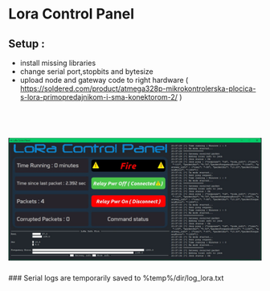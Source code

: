 # Lora Control Panel
## Setup :
- install missing libraries
- change serial port,stopbits and bytesize
- upload node and gateway code to right hardware ( https://soldered.com/product/atmega328p-mikrokontrolerska-plocica-s-lora-primopredajnikom-i-sma-konektorom-2/ )
<h1 align="center">
  <br>
  <img src="https://github.com/iBlz/lora-control-panel/blob/main/Screenshot.jpg"></a>
</h1>
### Serial logs are temporarily saved to %temp%/dir/log_lora.txt
